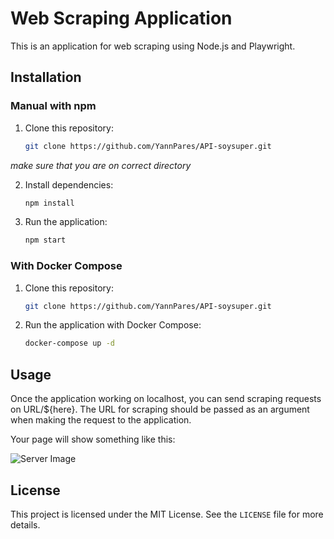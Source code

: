 # Web Scraping Application

This is an application for web scraping using Node.js and Playwright.

## Installation

### Manual with npm

1. Clone this repository:

    ```bash
    git clone https://github.com/YannPares/API-soysuper.git
    ```
*make sure that you are on correct directory*

2. Install dependencies:

    ```bash
    npm install
    ```

3. Run the application:

    ```bash
    npm start
    ```

### With Docker Compose

1. Clone this repository:

    ```bash
    git clone https://github.com/YannPares/API-soysuper.git
    ```


2. Run the application with Docker Compose:

    ```bash
    docker-compose up -d
    ```

## Usage

Once the application working on localhost, you can send scraping requests on URL/${here}. The URL for scraping should be passed as an argument when making the request to the application.

Your page will show something like this:

![Server Image](https://gyazo.com/08d1c454e6142a2e5669b53d88f03e7e)


## License

This project is licensed under the MIT License. See the `LICENSE` file for more details.
